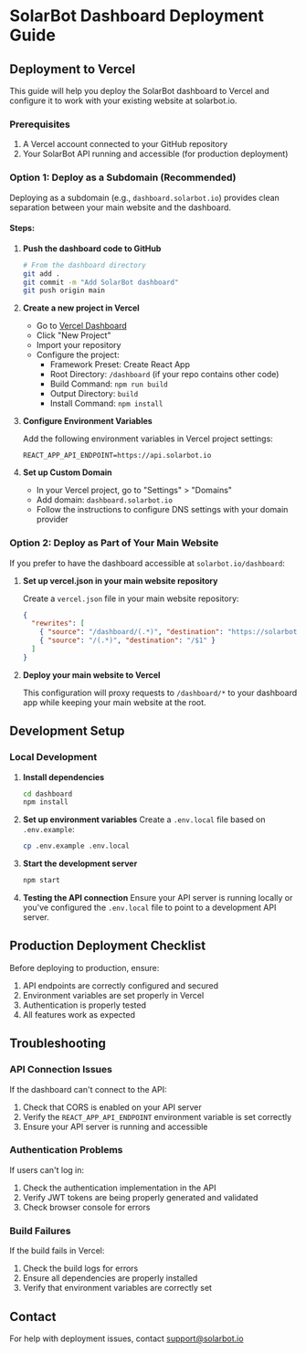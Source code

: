 # SolarBot Dashboard Deployment Guide

## Deployment to Vercel

This guide will help you deploy the SolarBot dashboard to Vercel and configure it to work with your existing website at solarbot.io.

### Prerequisites

1. A Vercel account connected to your GitHub repository
2. Your SolarBot API running and accessible (for production deployment)

### Option 1: Deploy as a Subdomain (Recommended)

Deploying as a subdomain (e.g., `dashboard.solarbot.io`) provides clean separation between your main website and the dashboard.

#### Steps:

1. **Push the dashboard code to GitHub**

   ```bash
   # From the dashboard directory
   git add .
   git commit -m "Add SolarBot dashboard"
   git push origin main
   ```

2. **Create a new project in Vercel**

   - Go to [Vercel Dashboard](https://vercel.com/dashboard)
   - Click "New Project"
   - Import your repository
   - Configure the project:
     - Framework Preset: Create React App
     - Root Directory: `/dashboard` (if your repo contains other code)
     - Build Command: `npm run build`
     - Output Directory: `build`
     - Install Command: `npm install`

3. **Configure Environment Variables**

   Add the following environment variables in Vercel project settings:
   
   ```
   REACT_APP_API_ENDPOINT=https://api.solarbot.io
   ```

4. **Set up Custom Domain**

   - In your Vercel project, go to "Settings" > "Domains"
   - Add domain: `dashboard.solarbot.io`
   - Follow the instructions to configure DNS settings with your domain provider

### Option 2: Deploy as Part of Your Main Website

If you prefer to have the dashboard accessible at `solarbot.io/dashboard`:

1. **Set up vercel.json in your main website repository**

   Create a `vercel.json` file in your main website repository:

   ```json
   {
     "rewrites": [
       { "source": "/dashboard/(.*)", "destination": "https://solarbot-dashboard.vercel.app/$1" },
       { "source": "/(.*)", "destination": "/$1" }
     ]
   }
   ```

2. **Deploy your main website to Vercel**

   This configuration will proxy requests to `/dashboard/*` to your dashboard app while keeping your main website at the root.

## Development Setup

### Local Development

1. **Install dependencies**
   ```bash
   cd dashboard
   npm install
   ```

2. **Set up environment variables**
   Create a `.env.local` file based on `.env.example`:
   ```bash
   cp .env.example .env.local
   ```

3. **Start the development server**
   ```bash
   npm start
   ```

4. **Testing the API connection**
   Ensure your API server is running locally or you've configured the `.env.local` file to point to a development API server.

## Production Deployment Checklist

Before deploying to production, ensure:

1. API endpoints are correctly configured and secured
2. Environment variables are set properly in Vercel
3. Authentication is properly tested
4. All features work as expected

## Troubleshooting

### API Connection Issues

If the dashboard can't connect to the API:

1. Check that CORS is enabled on your API server
2. Verify the `REACT_APP_API_ENDPOINT` environment variable is set correctly
3. Ensure your API server is running and accessible

### Authentication Problems

If users can't log in:

1. Check the authentication implementation in the API
2. Verify JWT tokens are being properly generated and validated
3. Check browser console for errors

### Build Failures

If the build fails in Vercel:

1. Check the build logs for errors
2. Ensure all dependencies are properly installed
3. Verify that environment variables are correctly set

## Contact

For help with deployment issues, contact support@solarbot.io
